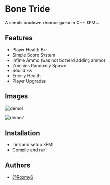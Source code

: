 
# Bone Tride

A simple topdown shooter game in C++ SFML.

## Features

- Player Health Bar
- Simple Score System
- Infinte Ammo (was not botherd adding ammo)
- Zombies Randomly Spawn
- Sound FX
- Enemy Health
- Player Upgrades


## Images

![demo1](https://i.imgur.com/hI6qxjS.png)

![demo2](https://i.imgur.com/mGE7C1c.png)


## Installation

- Link and setup SFML
- Compile and run!
    
## Authors

- [@Roomy6](https://www.github.com/roomy6)


